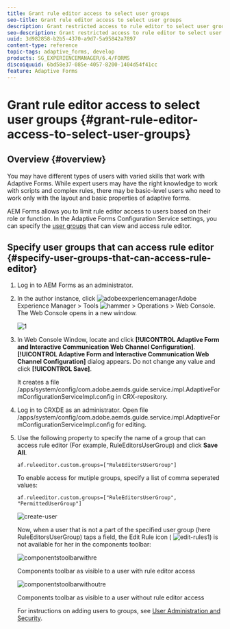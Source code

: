```yaml
---
title: Grant rule editor access to select user groups
seo-title: Grant rule editor access to select user groups
description: Grant restricted access to rule editor to select user groups.
seo-description: Grant restricted access to rule editor to select user groups.
uuid: 3d982858-b2b5-4370-a9d7-5a95842a7897
content-type: reference
topic-tags: adaptive_forms, develop
products: SG_EXPERIENCEMANAGER/6.4/FORMS
discoiquuid: 6bd58e37-085e-4057-8200-1404d54f41cc
feature: Adaptive Forms
---
```


# Grant rule editor access to select user groups {#grant-rule-editor-access-to-select-user-groups}

## Overview {#overview}

You may have different types of users with varied skills that work with Adaptive Forms. While expert users may have the right knowledge to work with scripts and complex rules, there may be basic-level users who need to work only with the layout and basic properties of adaptive forms.

AEM Forms allows you to limit rule editor access to users based on their role or function. In the Adaptive Forms Configuration Service settings, you can specify the [user groups](/help/sites-administering/security.md) that can view and access rule editor.

## Specify user groups that can access rule editor {#specify-user-groups-that-can-access-rule-editor}

1. Log in to AEM Forms as an administrator.
1. In the author instance, click ![adobeexperiencemanager](assets/adobeexperiencemanager.png)Adobe Experience Manager &gt; Tools ![hammer](assets/hammer.png) &gt; Operations &gt; Web Console. The Web Console opens in a new window.

   ![1](assets/1.png)

1. In Web Console Window, locate and click **[!UICONTROL Adaptive Form and Interactive Communication Web Channel Configuration]**. **[!UICONTROL Adaptive Form and Interactive Communication Web Channel Configuration]** dialog appears. Do not change any value and click **[!UICONTROL Save]**.

   It creates a file /apps/system/config/com.adobe.aemds.guide.service.impl.AdaptiveFormConfigurationServiceImpl.config in CRX-repository.

1. Log in to CRXDE as an administrator. Open file /apps/system/config/com.adobe.aemds.guide.service.impl.AdaptiveFormConfigurationServiceImpl.config for editing.
1. Use the following property to specify the name of a group that can access rule editor (For example, RuleEditorsUserGroup) and click **Save All**.

   `af.ruleeditor.custom.groups=["RuleEditorsUserGroup"]`

   To enable access for mutiple groups, specify a list of comma seperated values:

   `af.ruleeditor.custom.groups=["RuleEditorsUserGroup", "PermittedUserGroup"]`

   ![create-user](assets/create-user.png)

   Now, when a user that is not a part of the specified user group (here RuleEditorsUserGroup) taps a field, the Edit Rule icon ( ![edit-rules1](assets/edit-rules1.png)) is not available for her in the components toolbar:

   ![componentstoolbarwithre](assets/componentstoolbarwithre.png)

   Components toolbar as visible to a user with rule editor access

   ![componentstoolbarwithoutre](assets/componentstoolbarwithoutre.png)

   Components toolbar as visible to a user without rule editor access

   For instructions on adding users to groups, see [User Administration and Security](/help/sites-administering/security.md).


